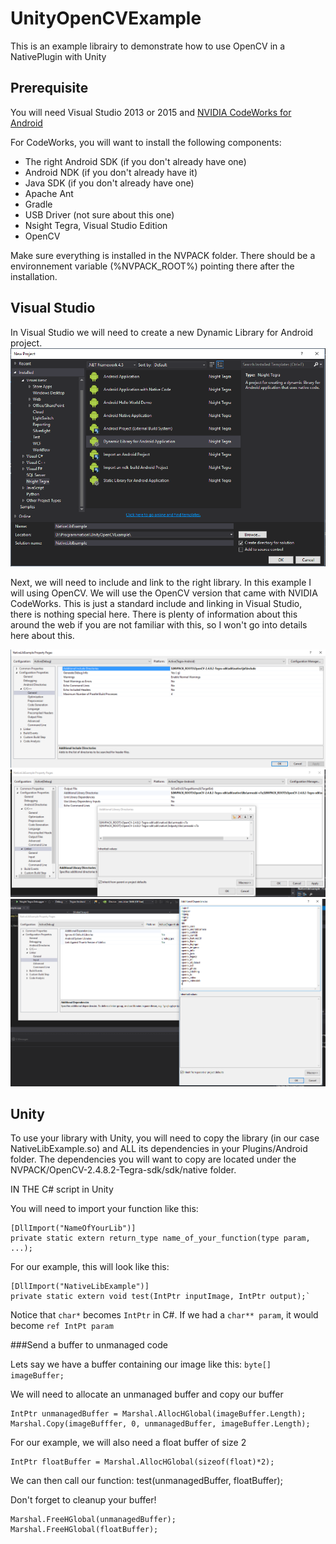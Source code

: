 # UnityOpenCVExample

This is an example librairy to demonstrate how to use OpenCV in a NativePlugin with Unity

## Prerequisite
You will need Visual Studio 2013 or 2015 and [NVIDIA CodeWorks for Android](https://developer.nvidia.com/codeworks-android)

For CodeWorks, you will want to install the following components: 
* The right Android SDK (if you don't already have one)
* Android NDK (if you don't already have it)
* Java SDK (if you don't already have one)
* Apache Ant
* Gradle
* USB Driver (not sure about this one)
* Nsight Tegra, Visual Studio Edition
* OpenCV

Make sure everything is installed in the NVPACK folder. There should be a environnement variable (%NVPACK_ROOT%) pointing there after the installation.

## Visual Studio

In Visual Studio we will need to create a new Dynamic Library for Android project.
![Dynamic Library for Android](https://github.com/Alex0216/UnityOpenCVExample/blob/master/picture/1.PNG)

Next, we will need to include and link to the right library. In this example I will using OpenCV.
We will use the OpenCV version that came with NVIDIA CodeWorks. This is just a standard include and linking in Visual Studio, there is nothing special here. There is plenty of information about this around the web if you are not familiar with this, so I won't go into details here about this.

![C/C++ - General/Additional Include Directories](https://github.com/Alex0216/UnityOpenCVExample/blob/master/picture/2.PNG)
![](https://github.com/Alex0216/UnityOpenCVExample/blob/master/picture/3.PNG)
![](https://github.com/Alex0216/UnityOpenCVExample/blob/master/picture/4.PNG)

## Unity

To use your library with Unity, you will need to copy the library (in our case NativeLibExample.so) and ALL its dependencies in your Plugins/Android folder. The dependencies you will want to copy are located under the NVPACK/OpenCV-2.4.8.2-Tegra-sdk/sdk/native folder.

IN THE C# script in Unity

You will need to import your function like this:

    [DllImport("NameOfYourLib")]
    private static extern return_type name_of_your_function(type param, ...);

For our example, this will look like this:

    [DllImport("NativeLibExample")]
    private static extern void test(IntPtr inputImage, IntPtr output);`

Notice that `char*` becomes `IntPtr` in C#. If we had a `char** param`, it would
become `ref IntPt param`

###Send a buffer to unmanaged code

Lets say we have a buffer containing our image like this:
`byte[] imageBuffer;`

We will need to allocate an unmanaged buffer and copy our buffer

    IntPtr unmanagedBuffer = Marshal.AllocHGlobal(imageBuffer.Length);
    Marshal.Copy(imageBufffer, 0, unmanagedBuffer, imageBuffer.Length);

For our example, we will also need a float buffer of size 2

    IntPtr floatBuffer = Marshal.AllocHGlobal(sizeof(float)*2);

We can then call our function:
    test(unmanagedBuffer, floatBuffer);

Don't forget to cleanup your buffer!

    Marshal.FreeHGlobal(unmanagedBuffer);
    Marshal.FreeHGlobal(floatBuffer);
